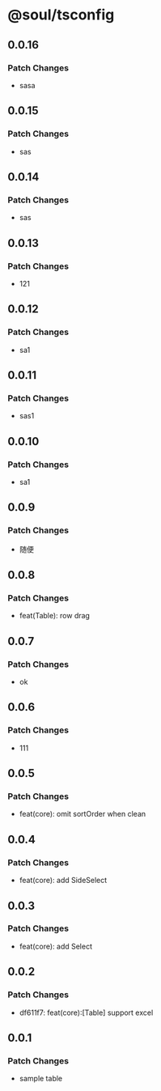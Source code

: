 # @soul/tsconfig

## 0.0.16

### Patch Changes

- sasa

## 0.0.15

### Patch Changes

- sas

## 0.0.14

### Patch Changes

- sas

## 0.0.13

### Patch Changes

- 121

## 0.0.12

### Patch Changes

- sa1

## 0.0.11

### Patch Changes

- sas1

## 0.0.10

### Patch Changes

- sa1

## 0.0.9

### Patch Changes

- 随便

## 0.0.8

### Patch Changes

- feat(Table): row drag

## 0.0.7

### Patch Changes

- ok

## 0.0.6

### Patch Changes

- 111

## 0.0.5

### Patch Changes

- feat(core): omit sortOrder when clean

## 0.0.4

### Patch Changes

- feat(core): add SideSelect

## 0.0.3

### Patch Changes

- feat(core): add Select

## 0.0.2

### Patch Changes

- df611f7: feat(core):[Table] support excel

## 0.0.1

### Patch Changes

- sample table
